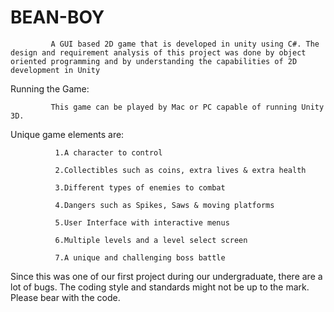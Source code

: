 # BEAN-BOY
             A GUI based 2D game that is developed in unity using C#. The design and requirement analysis of this project was done by object oriented programming and by understanding the capabilities of 2D development in Unity

Running the Game:

             This game can be played by Mac or PC capable of running Unity 3D.

Unique game elements are:

              1.A character to control

              2.Collectibles such as coins, extra lives & extra health

              3.Different types of enemies to combat

              4.Dangers such as Spikes, Saws & moving platforms

              5.User Interface with interactive menus

              6.Multiple levels and a level select screen
              
              7.A unique and challenging boss battle

Since this was one of our first project during our undergraduate, there are a lot of bugs. The coding style and standards might not be up to the mark. Please bear with the code.
